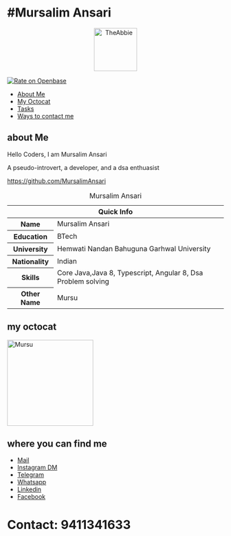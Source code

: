   #    #Mursalim Ansari

<p align='center'><img src="https://theabbie.github.io/files/logo.png" alt="TheAbbie" width="100" height="100"></p>

[![Rate on Openbase](https://badges.openbase.io/js/rating/theabbie.svg)](https://openbase.io/js/theabbie?utm_source=embedded&utm_medium=badge&utm_campaign=rate-badge)

* [About Me](#about-me)
* [My Octocat](#my-octocat)
* [Tasks](#tasks)
* [Ways to contact me](#ways-to-contact-me)
 

## about Me

Hello Coders, I am Mursalim Ansari

A pseudo-introvert, a developer, and a dsa enthuasist

https://github.com/MursalimAnsari


<table>
<caption>Mursalim Ansari</caption>
<thead>
<tr>
<th colspan="2">Quick Info</th>
</tr>
</thead>
<tbody>
<tr><th scope='row'>Name</th><td>Mursalim Ansari </td></tr>
<tr><th scope='row'>Education</th><td>BTech</td></tr>
<tr><th scope='row'> University</th><td>Hemwati Nandan Bahuguna Garhwal University</td></tr>
<tr><th scope='row'>Nationality</th><td>Indian</td></tr>
<tr><th scope='row'>Skills</th><td>Core Java,Java 8, Typescript, Angular 8, Dsa Problem solving</td></tr>
<tr><th scope='row'>Other Name</th><td>Mursu</td></tr>
</tbody>
</table>

## my octocat

<img src="https://theabbie.github.io/files/octocat.png" alt="Mursu" width="200" height="200">
 

##  where you can find me

<ul>
<li><a href="mailto:MursalimAnsar786@gmail.com@gmail.com" rel="me">Mail</a>
<li><a href="https://www.instagram.com/i_mursalim_ansar/" rel="me">Instagram DM</a>
<li><a href="https://t.me/9411341633" rel="me">Telegram</a>
<li><a href="https://wa.me/9650543233?text=Hi" rel="me">Whatsapp</a>
<li><a href="https://linkedin.com/in/https://www.linkein.com/in/mursalim-ansari-356037182" rel="me">Linkedin</a>
 
<li><a href="https://www.facebook.com/mursalimansari.5" rel="me">Facebook</a>

</li>
</ul>

# Contact: 9411341633
 
